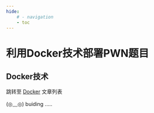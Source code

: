 ```yaml
---
hide:
    # - navigation
    - toc
---
```

# 利用Docker技术部署PWN题目

## Docker技术

跳转至 [Docker](../../Docker/index.md) 文章列表

<link rel="stylesheet" href="../../../../../css/cover.css">
<div class="center-container">
  <state>(◎﹏◎)</state>
  <text>buiding</text>
  <text class="line">.....</text>
</div>
